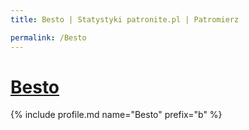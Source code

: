 ```yaml
---
title: Besto | Statystyki patronite.pl | Patromierz

permalink: /Besto
---
```


# [Besto](https://patronite.pl/Besto)

{% include profile.md name="Besto" prefix="b" %}
